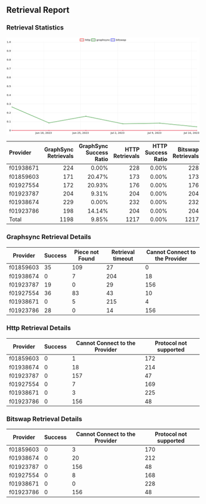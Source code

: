 ## Retrieval Report
### Retrieval Statistics
<img src="https://raw.githubusercontent.com/data-preservation-programs/filplus-checker-assets/main/filecoin-project/filecoin-plus-large-datasets/issues/1930/1689588340654.png"/>

| Provider  | GraphSync Retrievals | GraphSync Success Ratio | HTTP Retrievals | HTTP Success Ratio | Bitswap Retrievals | Bitswap Success Ratio |
| :-------- | -------------------: | ----------------------: | --------------: | -----------------: | -----------------: | --------------------: |
| f01938671 |                  224 |                   0.00% |             228 |              0.00% |                228 |                 0.00% |
| f01859603 |                  171 |                  20.47% |             173 |              0.00% |                173 |                 0.00% |
| f01927554 |                  172 |                  20.93% |             176 |              0.00% |                176 |                 0.00% |
| f01923787 |                  204 |                   9.31% |             204 |              0.00% |                204 |                 0.00% |
| f01938674 |                  229 |                   0.00% |             232 |              0.00% |                232 |                 0.00% |
| f01923786 |                  198 |                  14.14% |             204 |              0.00% |                204 |                 0.00% |
| Total     |                 1198 |                   9.85% |            1217 |              0.00% |               1217 |                 0.00% |

### Graphsync Retrieval Details
| Provider  | Success | Piece not Found | Retrieval timeout | Cannot Connect to the Provider |
| --------- | ------- | --------------- | ----------------- | ------------------------------ |
| f01859603 | 35      | 109             | 27                | 0                              |
| f01938674 | 0       | 7               | 204               | 18                             |
| f01923787 | 19      | 0               | 29                | 156                            |
| f01927554 | 36      | 83              | 43                | 10                             |
| f01938671 | 0       | 5               | 215               | 4                              |
| f01923786 | 28      | 0               | 14                | 156                            |

### Http Retrieval Details
| Provider  | Success | Cannot Connect to the Provider | Protocol not supported |
| --------- | ------- | ------------------------------ | ---------------------- |
| f01859603 | 0       | 1                              | 172                    |
| f01938674 | 0       | 18                             | 214                    |
| f01923787 | 0       | 157                            | 47                     |
| f01927554 | 0       | 7                              | 169                    |
| f01938671 | 0       | 3                              | 225                    |
| f01923786 | 0       | 156                            | 48                     |

### Bitswap Retrieval Details
| Provider  | Success | Cannot Connect to the Provider | Protocol not supported |
| --------- | ------- | ------------------------------ | ---------------------- |
| f01859603 | 0       | 3                              | 170                    |
| f01938674 | 0       | 20                             | 212                    |
| f01923787 | 0       | 156                            | 48                     |
| f01927554 | 0       | 8                              | 168                    |
| f01938671 | 0       | 0                              | 228                    |
| f01923786 | 0       | 156                            | 48                     |
